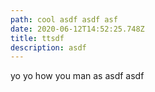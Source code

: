 ```yaml
---
path: cool asdf asdf asf
date: 2020-06-12T14:52:25.748Z
title: ttsdf
description: asdf
---
```

yo yo how you man as asdf asdf
